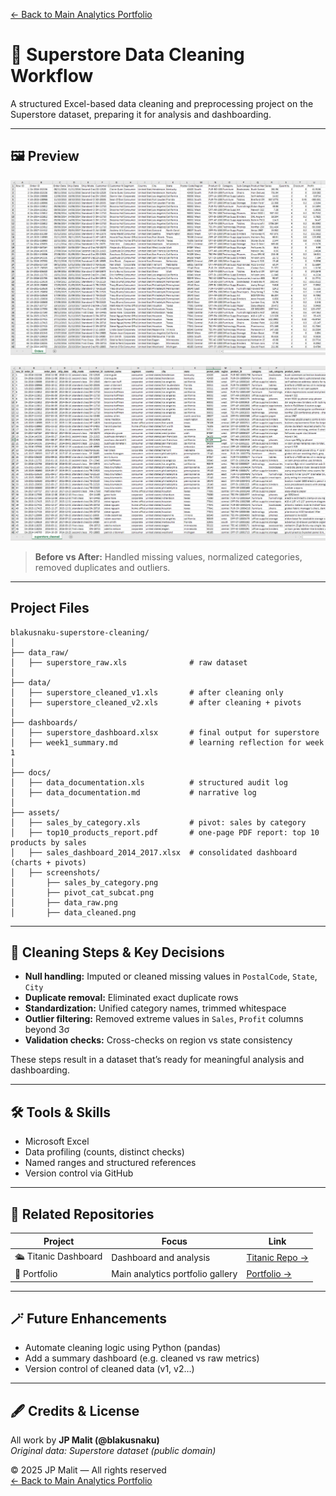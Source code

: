 [← Back to Main Analytics Portfolio](https://github.com/blakusnaku/blakusnaku-analytics-portfolio)
# 🏪 Superstore Data Cleaning Workflow

A structured Excel-based data cleaning and preprocessing project on the Superstore dataset, preparing it for analysis and dashboarding.

---

## 🖼️ Preview
![Superstore Cleaned Data Preview](assets/screenshots/data_raw.png)


![Superstore Cleaned Data Preview](assets/screenshots/data_cleaned.png)

> **Before vs After:** Handled missing values, normalized categories, removed duplicates and outliers.

---

## Project Files

```
blakusnaku-superstore-cleaning/
│
├── data_raw/
│   ├── superstore_raw.xls              # raw dataset
│
├── data/
│   ├── superstore_cleaned_v1.xls       # after cleaning only
│   ├── superstore_cleaned_v2.xls       # after cleaning + pivots
│
├── dashboards/
│   ├── superstore_dashboard.xlsx       # final output for superstore
│   ├── week1_summary.md                # learning reflection for week 1
│
├── docs/
│   ├── data_documentation.xls          # structured audit log
│   ├── data_documentation.md           # narrative log
│ 
├── assets/
│   ├── sales_by_category.xls           # pivot: sales by category
│   ├── top10_products_report.pdf       # one-page PDF report: top 10 products by sales
│   ├── sales_dashboard_2014_2017.xlsx  # consolidated dashboard (charts + pivots)
│   ├── screenshots/
│       ├── sales_by_category.png
│       ├── pivot_cat_subcat.png
│       ├── data_raw.png
│       ├── data_cleaned.png

```

---

## 🧽 Cleaning Steps & Key Decisions
- **Null handling:** Imputed or cleaned missing values in `PostalCode`, `State`, `City`  
- **Duplicate removal:** Eliminated exact duplicate rows  
- **Standardization:** Unified category names, trimmed whitespace  
- **Outlier filtering:** Removed extreme values in `Sales`, `Profit` columns beyond 3σ  
- **Validation checks:** Cross-checks on region vs state consistency  

These steps result in a dataset that’s ready for meaningful analysis and dashboarding.

---

## 🛠 Tools & Skills
- Microsoft Excel  
- Data profiling (counts, distinct checks)  
- Named ranges and structured references  
- Version control via GitHub

---

## 🔗 Related Repositories
| Project | Focus | Link |
|--------|--------|------|
| 🛳️ Titanic Dashboard | Dashboard and analysis | [Titanic Repo →](https://github.com/blakusnaku/blakusnaku-titanic-dashboard) |
| 📁 Portfolio | Main analytics portfolio gallery | [Portfolio →](https://github.com/blakusnaku/blakusnaku-analytics-portfolio) |

---

## 🪄 Future Enhancements
- Automate cleaning logic using Python (pandas)  
- Add a summary dashboard (e.g. cleaned vs raw metrics)  
- Version control of cleaned data (v1, v2…)  

---

## 🖋️ Credits & License
All work by **JP Malit (@blakusnaku)**  
*Original data: Superstore dataset (public domain)*  

© 2025 JP Malit — All rights reserved  
[← Back to Main Analytics Portfolio](https://github.com/blakusnaku/blakusnaku-analytics-portfolio)
